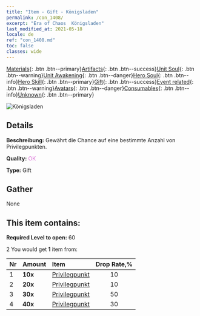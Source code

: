 ```yaml
---
title: "Item - Gift - Königsladen"
permalink: /con_1408/
excerpt: "Era of Chaos  Königsladen"
last_modified_at: 2021-05-18
locale: de
ref: "con_1408.md"
toc: false
classes: wide
---
```

 [Materials](/ItemsDE/){: .btn .btn--primary}[Artifacts](/ItemsDE/Artifacts/){: .btn .btn--success}[Unit Soul](/ItemsDE/UnitSoul/){: .btn .btn--warning}[Unit Awakening](/ItemsDE/UnitAwakening/){: .btn .btn--danger}[Hero Soul](/ItemsDE/HeroSoul/){: .btn .btn--info}[Hero Skill](/ItemsDE/HeroSkill/){: .btn .btn--primary}[Gift](/ItemsDE/Gift/){: .btn .btn--success}[Event related](/ItemsDE/Events/){: .btn .btn--warning}[Avatars](/ItemsDE/Avatars/){: .btn .btn--danger}[Consumables](/ItemsDE/Consumables/){: .btn .btn--info}[Unknown](/ItemsDE/Unknown/){: .btn .btn--primary}

 ![Königsladen](/images/t/i_907022.png)

## Details
 **Beschreibung:** Gewährt die Chance auf eine bestimmte Anzahl von Privilegpunkten.

 **Quality:** <span style="color: #DA70D6">OK</span>

 **Type:** Gift

## Gather

  None

## This item contains:

 **Required Level to open:** 60

 2 You would get **1** item  from:

  | Nr | Amount |     Item    | Drop Rate,% |
  |:---|:-------|:------------|:---------:|
  | 1 |  **10x** | [Privilegpunkt](/ItemsDE/con_820/) | 10 | 
  | 2 |  **20x** | [Privilegpunkt](/ItemsDE/con_820/) | 10 | 
  | 3 |  **30x** | [Privilegpunkt](/ItemsDE/con_820/) | 50 | 
  | 4 |  **40x** | [Privilegpunkt](/ItemsDE/con_820/) | 30 | 

